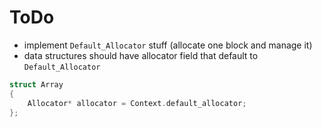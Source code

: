 # ToDo
* implement `Default_Allocator` stuff (allocate one block and manage it)
* data structures should have allocator field that default to `Default_Allocator`
```cpp
struct Array
{
    Allocator* allocator = Context.default_allocator;
};
```